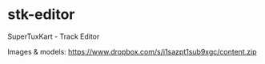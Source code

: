 stk-editor
==========

SuperTuxKart - Track Editor


Images & models:
https://www.dropbox.com/s/i1sazpt1sub9xgc/content.zip
